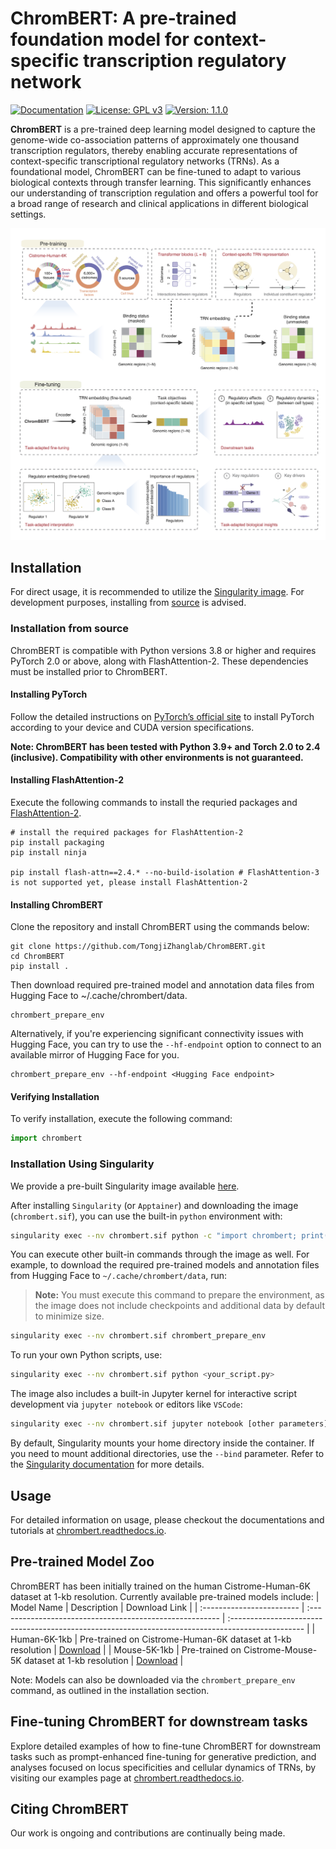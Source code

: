 # ChromBERT: A pre-trained foundation model for context-specific transcription regulatory network 
[![Documentation](https://img.shields.io/badge/docs-available-brightgreen)](https://chrombert.readthedocs.io/en/)
[![License: GPL v3](https://img.shields.io/badge/License-GPLv3-blue.svg)](https://www.gnu.org/licenses/gpl-3.0)
[![Version: 1.1.0](https://img.shields.io/badge/Version-1.1.0-brightgreen.svg)](https://chrombert.readthedocs.io/en/)

**ChromBERT** is a pre-trained deep learning model designed to capture the genome-wide co-association patterns of approximately one thousand transcription regulators, thereby enabling accurate representations of context-specific transcriptional regulatory networks (TRNs). As a foundational model, ChromBERT can be fine-tuned to adapt to various biological contexts through transfer learning. This significantly enhances our understanding of transcription regulation and offers a powerful tool for a broad range of research and clinical applications in different biological settings.

![ChromBERT Framework](docs/_static/ChromBERT_framework.png "Framework")

## Installation
For direct usage, it is recommended to utilize the [Singularity image](#installation-using-singularity). For development purposes, installing from [source](#installation-from-source) is advised.

### Installation from source

ChromBERT is compatible with Python versions 3.8 or higher and requires PyTorch 2.0 or above, along with FlashAttention-2. These dependencies must be installed prior to ChromBERT.


#### Installing PyTorch 
Follow the detailed instructions on [PyTorch’s official site](https://pytorch.org/get-started/locally/) to install PyTorch according to your device and CUDA version specifications.

**Note: ChromBERT has been tested with Python 3.9+ and Torch 2.0 to 2.4 (inclusive). Compatibility with other environments is not guaranteed.**  

#### Installing FlashAttention-2
Execute the following commands to install the requried packages and [FlashAttention-2](https://github.com/Dao-AILab/flash-attention).
```shell
# install the required packages for FlashAttention-2
pip install packaging
pip install ninja

pip install flash-attn==2.4.* --no-build-isolation # FlashAttention-3 is not supported yet, please install FlashAttention-2
```

#### Installing ChromBERT
Clone the repository and install ChromBERT using the commands below:
```shell
git clone https://github.com/TongjiZhanglab/ChromBERT.git
cd ChromBERT
pip install .
```

Then download required pre-trained model and annotation data files from Hugging Face to ~/.cache/chrombert/data.
```shell
chrombert_prepare_env
```

Alternatively, if you're experiencing significant connectivity issues with Hugging Face, you can try to use the `--hf-endpoint` option to connect to an available mirror of Hugging Face for you.
```shell
chrombert_prepare_env --hf-endpoint <Hugging Face endpoint>
```

#### Verifying Installation

To verify installation, execute the following command:
```python
import chrombert
```

### Installation Using Singularity

We provide a pre-built Singularity image available [here](https://drive.google.com/file/d/1ePmDK6DANSq-zkRgVBTxSBnKBZk-cEzM/view?usp=sharing).

After installing `Singularity` (or `Apptainer`) and downloading the image (`chrombert.sif`), you can use the built-in `python` environment with:

```bash
singularity exec --nv chrombert.sif python -c "import chrombert; print('hello chrombert!')"
```

You can execute other built-in commands through the image as well. For example, to download the required pre-trained models and annotation files from Hugging Face to `~/.cache/chrombert/data`, run:

> **Note:** You must execute this command to prepare the environment, as the image does not include checkpoints and additional data by default to minimize size.

```bash
singularity exec --nv chrombert.sif chrombert_prepare_env
```

To run your own Python scripts, use:

```bash
singularity exec --nv chrombert.sif python <your_script.py>
```

The image also includes a built-in Jupyter kernel for interactive script development via `jupyter notebook` or editors like `VSCode`:

```bash
singularity exec --nv chrombert.sif jupyter notebook [other parameters]
```

By default, Singularity mounts your home directory inside the container. If you need to mount additional directories, use the `--bind` parameter. Refer to the [Singularity documentation](https://docs.sylabs.io/guides/3.0/user-guide/bind_paths_and_mounts.html) for more details.


## Usage

For detailed information on usage, please checkout the documentations and tutorials at [chrombert.readthedocs.io](https://chrombert.readthedocs.io/en/latest/).


## Pre-trained Model Zoo

ChromBERT has been initially trained on the human Cistrome-Human-6K dataset at 1-kb resolution. Currently available pre-trained models include:
| Model Name                | Description                                              | Download Link                                                                                     |
| :------------------------ | :------------------------------------------------------- | :------------------------------------------------------------------------------------------------ |
| Human-6K-1kb | Pre-trained on Cistrome-Human-6K dataset at 1-kb resolution | [Download](https://huggingface.co/datasets/TongjiZhanglab/chrombert) |
| Mouse-5K-1kb | Pre-trained on Cistrome-Mouse-5K dataset at 1-kb resolution | [Download](https://huggingface.co/datasets/TongjiZhanglab/chrombert) |

Note: Models can also be downloaded via the `chrombert_prepare_env` command, as outlined in the installation section.

## Fine-tuning ChromBERT for downstream tasks

Explore detailed examples of how to fine-tune ChromBERT for downstream tasks such as prompt-enhanced fine-tuning for generative prediction, and analyses focused on locus specificities and cellular dynamics of TRNs, by visiting our examples page at [chrombert.readthedocs.io](https://chrombert.readthedocs.io/en/latest/).

## Citing ChromBERT

Our work is ongoing and contributions are continually being made.